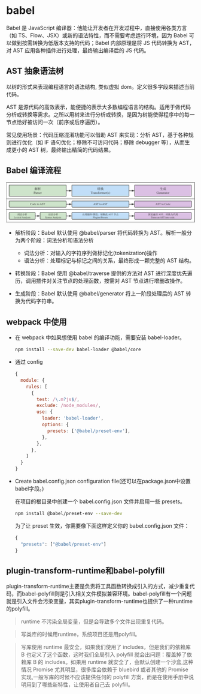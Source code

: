# babel

Babel 是 JavaScript 编译器：他能让开发者在开发过程中，直接使用各类方言（如 TS、Flow、JSX）或新的语法特性，而不需要考虑运行环境，因为 Babel 可以做到按需转换为低版本支持的代码；Babel 内部原理是将 JS 代码转换为 AST，对 AST 应用各种插件进行处理，最终输出编译后的 JS 代码。

## AST 抽象语法树

以树的形式来表现编程语言的语法结构, 类似虚拟 dom。定义很多字段来描述当前代码。

AST 是源代码的高效表示，能便捷的表示大多数编程语言的结构。适用于做代码分析或转换等需求。之所以用树来进行分析或转换，是因为树能使得程序中的每一节点恰好被访问一次（前序或后序遍历）。

常见使用场景：代码压缩混淆功能可以借助 AST 来实现：分析 AST，基于各种规则进行优化（如 IF 语句优化；移除不可访问代码；移除 debugger 等），从而生成更小的 AST 树，最终输出精简的代码结果。

## Babel 编译流程

![](../../Images//webpack/babel.png)

- 解析阶段：Babel 默认使用 @babel/parser 将代码转换为 AST。解析一般分为两个阶段：词法分析和语法分析

  - 词法分析：对输入的字符序列做标记化(tokenization)操作
  - 语法分析：处理标记与标记之间的关系，最终形成一颗完整的 AST 结构。

- 转换阶段：Babel 使用 @babel/traverse 提供的方法对 AST 进行深度优先遍历，调用插件对关注节点的处理函数，按需对 AST 节点进行增删改操作。

- 生成阶段：Babel 默认使用 @babel/generator 将上一阶段处理后的 AST 转换为代码字符串。

## webpack 中使用

- 在 webpack 中如果想使用 babel 的编译功能，需要安装 babel-loader。

  ```bash
  npm install --save-dev babel-loader @babel/core
  ```

- 通过 config

  ```js
  {
    module: {
      rules: [
        {
          test: /\.m?js$/,
          exclude: /node_modules/,
          use: {
            loader: 'babel-loader',
            options: {
              presets: ['@babel/preset-env'],
            },
          },
        },
      ]
    }
  }
  ```

- Create babel.config.json configuration file(还可以在package.json中设置babel字段。)

  在项目的根目录中创建一个 babel.config.json 文件并启用一些 presets。

  ```bash
  npm install @babel/preset-env --save-dev
  ```

  为了让 preset 生效，你需要像下面这样定义你的 babel.config.json 文件：

  ```js
  {
    "presets": ["@babel/preset-env"]
  }
  ```


## plugin-transform-runtime和babel-polyfill

plugin-transform-runtime主要是负责将工具函数转换成引入的方式，减少重复代码，而babel-polyfill则是引入相关文件模拟兼容环境。babel-polyfill有一个问题就是引入文件会污染变量，其实plugin-transform-runtime也提供了一种runtime的polyfill。

> runtime 不污染全局变量，但是会导致多个文件出现重复代码。

> 写类库的时候用runtime，系统项目还是用polyfill。

>写库使用 runtime 最安全，如果我们使用了 includes，但是我们的依赖库 B 也定义了这个函数，这时我们全局引入 polyfill 就会出问题：覆盖掉了依赖库 B 的 includes。如果用 runtime 就安全了，会默认创建一个沙盒,这种情况 Promise 尤其明显，很多库会依赖于 bluebird 或者其他的 Promise 实现,一般写库的时候不应该提供任何的 polyfill 方案，而是在使用手册中说明用到了哪些新特性，让使用者自己去 polyfill。

